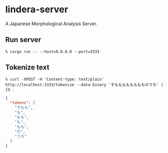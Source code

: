 # lindera-server
A Japanese Morphological Analysis Server.


## Run server

```
% cargo run -- --host=0.0.0.0 --port=3333
```

## Tokenize text
```
% curl -XPOST -H 'Content-type: text/plain' http://localhost:3333/tokenize --data-binary 'すもももももももものうち' | jq .
```

```json
{
  "tokens": [
    "すもも",
    "も",
    "もも",
    "も",
    "もも",
    "の",
    "うち"
  ]
}
```